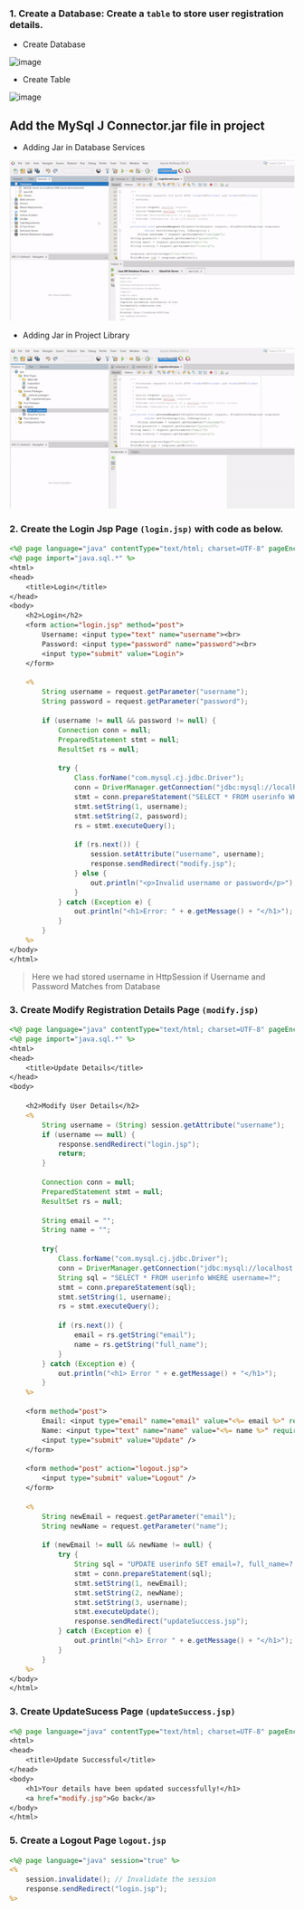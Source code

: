 ### 1. **Create a Database:** Create a `table` to store user registration details.
- Create Database
  
![image](https://github.com/user-attachments/assets/57a96b4a-d882-4438-b447-bc5873970ca7)

- Create Table

![image](https://github.com/user-attachments/assets/c4530b91-12c8-40e2-be51-455b103a8235)


## Add the MySql J Connector.jar file in project
- Adding Jar in Database Services

![Jar GIF](https://raw.githubusercontent.com/fitbyit/JavaEE/main/img/jar.gif)

- Adding Jar in Project Library
  
![Jar GIF](https://raw.githubusercontent.com/fitbyit/JavaEE/main/img/jar2.gif)

### 2. Create the Login Jsp Page `(login.jsp)` with code as below.
```jsp
<%@ page language="java" contentType="text/html; charset=UTF-8" pageEncoding="UTF-8"%>
<%@ page import="java.sql.*" %>
<html>
<head>
    <title>Login</title>
</head>
<body>
    <h2>Login</h2>
    <form action="login.jsp" method="post">
        Username: <input type="text" name="username"><br>
        Password: <input type="password" name="password"><br>
        <input type="submit" value="Login">
    </form>

    <%
        String username = request.getParameter("username");
        String password = request.getParameter("password");

        if (username != null && password != null) {
            Connection conn = null;
            PreparedStatement stmt = null;
            ResultSet rs = null;

            try {
                Class.forName("com.mysql.cj.jdbc.Driver");
                conn = DriverManager.getConnection("jdbc:mysql://localhost:3306/dbprac", "root", "");
                stmt = conn.prepareStatement("SELECT * FROM userinfo WHERE username = ? AND password = ?");
                stmt.setString(1, username);
                stmt.setString(2, password); 
                rs = stmt.executeQuery();

                if (rs.next()) {
                    session.setAttribute("username", username);
                    response.sendRedirect("modify.jsp");
                } else {
                    out.println("<p>Invalid username or password</p>");
                }
            } catch (Exception e) {
                out.println("<h1>Error: " + e.getMessage() + "</h1>");
            } 
        }
    %>
</body>
</html>
```

> Here we had stored username in HttpSession if Username and Password Matches from Database

### 3. Create Modify Registration Details Page `(modify.jsp)`
```jsp
<%@ page language="java" contentType="text/html; charset=UTF-8" pageEncoding="UTF-8"%>
<%@ page import="java.sql.*" %>
<html>
<head>
    <title>Update Details</title>
</head>
<body>
    
    <h2>Modify User Details</h2>
    <%
        String username = (String) session.getAttribute("username");
        if (username == null) {
            response.sendRedirect("login.jsp");
            return;
        }
        
        Connection conn = null;
        PreparedStatement stmt = null;
        ResultSet rs = null;

        String email = "";
        String name = "";

        try{
            Class.forName("com.mysql.cj.jdbc.Driver");
            conn = DriverManager.getConnection("jdbc:mysql://localhost:3306/dbprac", "root", "");
            String sql = "SELECT * FROM userinfo WHERE username=?";
            stmt = conn.prepareStatement(sql);
            stmt.setString(1, username);
            rs = stmt.executeQuery();

            if (rs.next()) {
                email = rs.getString("email");
                name = rs.getString("full_name");
            }
        } catch (Exception e) {
            out.println("<h1> Error " + e.getMessage() + "</h1>");
        }
    %>
    
    <form method="post">
        Email: <input type="email" name="email" value="<%= email %>" required /><br />
        Name: <input type="text" name="name" value="<%= name %>" required /><br />
        <input type="submit" value="Update" />
    </form>
    
    <form method="post" action="logout.jsp">
        <input type="submit" value="Logout" />
    </form>

    <%
        String newEmail = request.getParameter("email");
        String newName = request.getParameter("name");

        if (newEmail != null && newName != null) {
            try {
                String sql = "UPDATE userinfo SET email=?, full_name=? WHERE username=?";
                stmt = conn.prepareStatement(sql);
                stmt.setString(1, newEmail);
                stmt.setString(2, newName);
                stmt.setString(3, username);
                stmt.executeUpdate();
                response.sendRedirect("updateSuccess.jsp");
            } catch (Exception e) {
                out.println("<h1> Error " + e.getMessage() + "</h1>");
            }
        }
    %>
</body>
</html>
```
### 3. Create UpdateSucess Page `(updateSuccess.jsp)`
```jsp
<%@ page language="java" contentType="text/html; charset=UTF-8" pageEncoding="UTF-8"%>
<html>
<head>
    <title>Update Successful</title>
</head>
<body>
    <h1>Your details have been updated successfully!</h1>
    <a href="modify.jsp">Go back</a>
</body>
</html>
```

### 5. Create a Logout Page  `logout.jsp`
```jsp
<%@ page language="java" session="true" %>
<%
    session.invalidate(); // Invalidate the session
    response.sendRedirect("login.jsp"); 
%>
```


